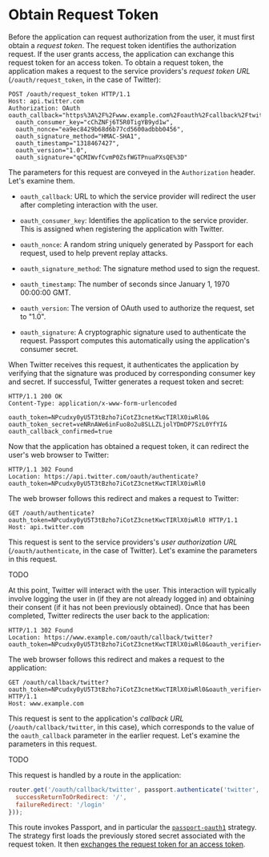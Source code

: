 # Obtain Request Token

Before the application can request authorization from the user, it must first
obtain a _request token_.  The request token identifies the authorization
request.  If the user grants access, the application can exchange this request
token for an access token.  To obtain a request token, the application makes a
request to the service providers's _request token URL_ (`/oauth/request_token`,
in the case of Twitter):

```http
POST /oauth/request_token HTTP/1.1
Host: api.twitter.com
Authorization: OAuth oauth_callback="https%3A%2F%2Fwww.example.com%2Foauth%2Fcallback%2Ftwitter",
  oauth_consumer_key="cChZNFj6T5R0TigYB9yd1w",
  oauth_nonce="ea9ec8429b68d6b77cd5600adbbb0456",
  oauth_signature_method="HMAC-SHA1",
  oauth_timestamp="1318467427",
  oauth_version="1.0",
  oauth_signature="qCMIWvfCvmP0ZsfWGTPnuaPXsQE%3D"
```

The parameters for this request are conveyed in the `Authorization` header.
Let's examine them.

  * `oauth_callback`: URL to which the service provider will redirect the user
      after completing interaction with the user.

  * `oauth_consumer_key`: Identifies the application to the service provider.
      This is assigned when registering the application with Twitter.
      
  * `oauth_nonce`: A random string uniquely generated by Passport for each
      request, used to help prevent replay attacks.
      
  * `oauth_signature_method`: The signature method used to sign the request.
  
  * `oauth_timestamp`: The number of seconds since January 1, 1970 00:00:00 GMT.
  
  * `oauth_version`: The version of OAuth used to authorize the request, set to
      "1.0".
      
  * `oauth_signature`: A cryptographic signature used to authenticate the
      request.  Passport computes this automatically using the application's
      consumer secret.

When Twitter receives this request, it authenticates the application by
verifying that the signature was produced by corresponding consumer key and
secret.  If successful, Twitter generates a request token and secret:

```http
HTTP/1.1 200 OK
Content-Type: application/x-www-form-urlencoded

oauth_token=NPcudxy0yU5T3tBzho7iCotZ3cnetKwcTIRlX0iwRl0&
oauth_token_secret=veNRnAWe6inFuo8o2u8SLLZLjolYDmDP7SzL0YfYI&
oauth_callback_confirmed=true
```

Now that the application has obtained a request token, it can redirect the
user's web browser to Twitter:

```http
HTTP/1.1 302 Found
Location: https://api.twitter.com/oauth/authenticate?oauth_token=NPcudxy0yU5T3tBzho7iCotZ3cnetKwcTIRlX0iwRl0
```

The web browser follows this redirect and makes a request to Twitter:

```http
GET /oauth/authenticate?oauth_token=NPcudxy0yU5T3tBzho7iCotZ3cnetKwcTIRlX0iwRl0 HTTP/1.1
Host: api.twitter.com
```

This request is sent to the service providers's _user authorization URL_
(`/oauth/authenticate`, in the case of Twitter).  Let's examine the parameters
in this request.

TODO

At this point, Twitter will interact with the user.  This interaction will
typically involve logging the user in (if they are not already logged in) and
obtaining their consent (if it has not been previously obtained).  Once that
has been completed, Twitter redirects the user back to the application:

```http
HTTP/1.1 302 Found
Location: https://www.example.com/oauth/callback/twitter?oauth_token=NPcudxy0yU5T3tBzho7iCotZ3cnetKwcTIRlX0iwRl0&oauth_verifier=uw7NjWHT6OJ1MpJOXsHfNxoAhPKpgI8BlYDhxEjIBY
```

The web browser follows this redirect and makes a request to the application:

```http
GET /oauth/callback/twitter?oauth_token=NPcudxy0yU5T3tBzho7iCotZ3cnetKwcTIRlX0iwRl0&oauth_verifier=uw7NjWHT6OJ1MpJOXsHfNxoAhPKpgI8BlYDhxEjIBY HTTP/1.1
Host: www.example.com
```

This request is sent to the application's _callback URL_ (`/oauth/callback/twitter`,
in this case), which corresponds to the value of the `oauth_callback` parameter in
the earlier request.  Let's examine the parameters in this request.

TODO

This request is handled by a route in the application:

```js
router.get('/oauth/callback/twitter', passport.authenticate('twitter', {
  successReturnToOrRedirect: '/',
  failureRedirect: '/login'
}));
```

This route invokes Passport, and in particular the [`passport-oauth1`](https://www.passportjs.org/packages/passport-oauth1/)
strategy.  The strategy first loads the previously stored secret associated with
the request token.  It then [exchanges the request token for an access token](../access-token/).
